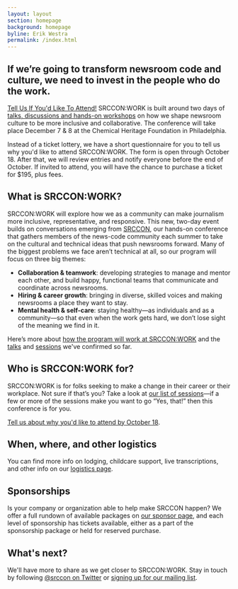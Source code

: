 ```yaml
---
layout: layout
section: homepage
background: homepage
byline: Erik Westra
permalink: /index.html
---
```


<h2 class="leader">If we’re going to transform newsroom code and culture, we need to invest in the people who do the work.</h2>

<a class="btn" id="attend-button" href="/tickets/attendance_form">Tell Us If You'd Like To Attend!</a> SRCCON:WORK is built around two days of [talks, discussions and hands-on workshops](/program) on how we shape newsroom culture to be more inclusive and collaborative. The conference will take place December 7 & 8 at the Chemical Heritage Foundation in Philadelphia.

Instead of a ticket lottery, we have a short questionnaire for you to tell us why you'd like to attend SRCCON:WORK. The form is open through October 18. After that, we will review entries and notify everyone before the end of October. If invited to attend, you will have the chance to purchase a ticket for $195, plus fees.

## What is SRCCON:WORK?

SRCCON:WORK will explore how we as a community can make journalism more inclusive, representative, and responsive. This new, two-day event builds on conversations emerging from [SRCCON](https://srccon.org), our hands-on conference that gathers members of the news-code community each summer to take on the cultural and technical ideas that push newsrooms forward. Many of the biggest problems we face aren’t technical at all, so our program will focus on three big themes:
    
- **Collaboration & teamwork**: developing strategies to manage and mentor each other, and build happy, functional teams that communicate and coordinate across newsrooms.
- **Hiring & career growth**: bringing in diverse, skilled voices and making newsrooms a place they want to stay.
- **Mental health & self-care**: staying healthy—as individuals and as a community—so that even when the work gets hard, we don’t lose sight of the meaning we find in it.

Here’s more about [how the program will work at SRCCON:WORK](/program) and the [talks](/talks) and [sessions](/sessions) we've confirmed so far.

## Who is SRCCON:WORK for?

SRCCON:WORK is for folks seeking to make a change in their career or their workplace. Not sure if that’s you? Take a look at [our list of sessions](/sessions)—if a few or more of the sessions make you want to go “Yes, that!” then this conference is for you.

[Tell us about why you'd like to attend by October 18](/tickets).

## When, where, and other logistics

You can find more info on lodging, childcare support, live transcriptions, and other info on our [logistics page](/logistics).

## Sponsorships

Is your company or organization able to help make SRCCON happen? We offer a full rundown of available packages on [our sponsor page](/sponsors), and each level of sponsorship has tickets available, either as a part of the sponsorship package or held for reserved purchase.

## What's next?

We'll have more to share as we get closer to SRCCON:WORK. Stay in touch by following [@srccon on Twitter](https://twitter.com/srccon) or [signing up for our mailing list](http://opennews.us5.list-manage.com/subscribe?u=71c95e9a43708843d2fdc1f09&id=996e9290cc).